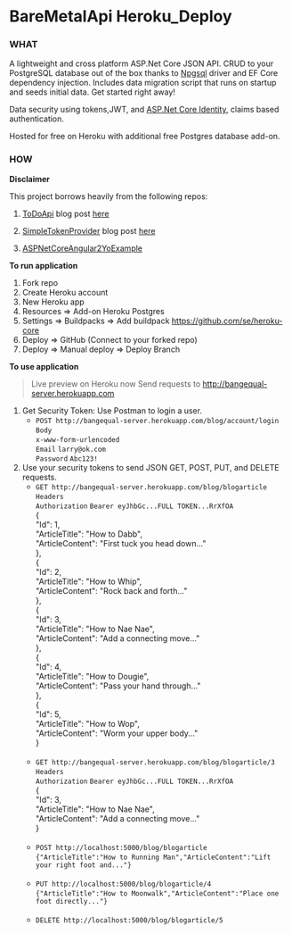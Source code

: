 # BareMetalApi Heroku_Deploy

### WHAT

A lightweight and cross platform ASP.Net Core JSON API. CRUD to your PostgreSQL database out of the box thanks to [Npgsql](http://www.npgsql.org/) driver and EF Core dependency injection.  Includes data migration script that runs on startup and seeds initial data. Get started right away!

Data security using tokens,JWT, and [ASP.Net Core Identity](https://docs.microsoft.com/en-us/aspnet/core/security/authentication/identity), claims based authentication.

Hosted for free on Heroku with additional free Postgres database add-on.


### HOW

**Disclaimer**

This project borrows heavily from the following repos:
   
1. [ToDoApi](https://github.com/aspnet/Docs/tree/master/aspnetcore/mobile/native-mobile-backend/sample/ToDoApi)  blog post [here](https://docs.microsoft.com/en-us/aspnet/core/mobile/native-mobile-backend)
   
2. [SimpleTokenProvider](https://github.com/nbarbettini/SimpleTokenProvider)  blog post [here](https://stormpath.com/blog/token-authentication-asp-net-core)

3. [ASPNetCoreAngular2YoExample](https://github.com/osya/ASPNetCoreAngular2YoExample)  

**To run application**

1. Fork repo
1. Create Heroku account
2. New Heroku app
3. Resources => Add-on Heroku Postgres
4. Settings => Buildpacks => Add buildpack https://github.com/se/heroku-core
5. Deploy => GitHub (Connect to your forked repo)
6. Deploy => Manual deploy => Deploy Branch

**To use application**

>Live preview on Heroku now
>Send requests to http://bangequal-server.herokuapp.com

1. Get Security Token: Use Postman to login a user.
   * `POST http://bangequal-server.herokuapp.com/blog/account/login`<br/>
      `Body`<br/>
      `x-www-form-urlencoded`<br/>
      `Email`  `larry@ok.com`<br/>
      `Password`  `Abc123!`<br/>
2. Use your security tokens to send JSON GET, POST, PUT, and DELETE requests.<br/>
   * `GET http://bangequal-server.herokuapp.com/blog/blogarticle`<br/>
      `Headers`<br/>
      `Authorization`   `Bearer eyJhbGc...FULL TOKEN...RrXfOA`<br/>
      {<br/>
       "Id": 1, <br/>
       "ArticleTitle": "How to Dabb", <br/>
       "ArticleContent": "First tuck you head down..." <br/>
      }, <br/>
      { <br/>
      "Id": 2, <br/>
      "ArticleTitle": "How to Whip", <br/>
      "ArticleContent": "Rock back and forth..." <br/>
      }, <br/>
      { <br/>
      "Id": 3, <br/>
      "ArticleTitle": "How to Nae Nae", <br/>
      "ArticleContent": "Add a connecting move..." <br/>
      }, <br/>
      { <br/>
      "Id": 4, <br/>
      "ArticleTitle": "How to Dougie", <br/>
      "ArticleContent": "Pass your hand through..." <br/>
      }, <br/>
      { <br/>
      "Id": 5, <br/>
      "ArticleTitle": "How to Wop", <br/>
      "ArticleContent": "Worm your upper body..." <br/>
      } <br/>
      <br/>
    * `GET http://bangequal-server.herokuapp.com/blog/blogarticle/3` <br/>
      `Headers`<br/>
      `Authorization`   `Bearer eyJhbGc...FULL TOKEN...RrXfOA`<br/>
      { <br/>
      "Id": 3, <br/>
      "ArticleTitle": "How to Nae Nae", <br/>
      "ArticleContent": "Add a connecting move..." <br/>
      } <br/>
      <br/>
    * `POST http://localhost:5000/blog/blogarticle` <br/>
      `{"ArticleTitle":"How to Running Man","ArticleContent":"Lift your right foot and..."}` <br/>
      <br/>
    * `PUT http://localhost:5000/blog/blogarticle/4` <br/>
       `{"ArticleTitle":"How to Moonwalk","ArticleContent":"Place one foot directly..."}` <br/>
       <br/>
    * `DELETE http://localhost:5000/blog/blogarticle/5`

